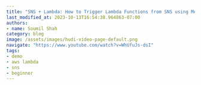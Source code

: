 ```yaml
---
title: "SNS + Lambda: How to Trigger Lambda Functions from SNS using Message Filtering"
last_modified_at: 2023-10-13T16:54:38.964863-07:00
authors:
- name: Soumil Shah
category: blog
image: /assets/images/hudi-video-page-default.png
navigate: "https://www.youtube.com/watch?v=WhUfuJs-dsI"
tags:
- demo
- aws lambda
- sns
- beginner
---
```

